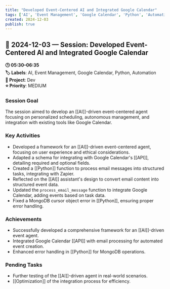```yaml
---
title: "Developed Event-Centered AI and Integrated Google Calendar"
tags: ['AI', 'Event Management', 'Google Calendar', 'Python', 'Automation']
created: 2024-12-03
publish: true
---
```


## 📅 2024-12-03 — Session: Developed Event-Centered AI and Integrated Google Calendar

**🕒 05:30–06:35**  
**🏷️ Labels**: AI, Event Management, Google Calendar, Python, Automation  
**📂 Project**: Dev  
**⭐ Priority**: MEDIUM  


### Session Goal
The session aimed to develop an [[AI]]-driven event-centered agent focusing on personalized scheduling, autonomous management, and integration with existing tools like Google Calendar.

### Key Activities
- Developed a framework for an [[AI]]-driven event-centered agent, focusing on user experience and ethical considerations.
- Adapted a schema for integrating with Google Calendar's [[API]], detailing required and optional fields.
- Created a [[Python]] function to process email messages into structured tasks, integrating with Zapier.
- Reflected on the [[AI]] assistant's design to convert email content into structured event data.
- Updated the `process_email_message` function to integrate Google Calendar, adding events based on task data.
- Fixed a MongoDB cursor object error in [[Python]], ensuring proper error handling.

### Achievements
- Successfully developed a comprehensive framework for an [[AI]]-driven event agent.
- Integrated Google Calendar [[API]] with email processing for automated event creation.
- Enhanced error handling in [[Python]] for MongoDB operations.

### Pending Tasks
- Further testing of the [[AI]]-driven agent in real-world scenarios.
- [[Optimization]] of the integration process for efficiency.
